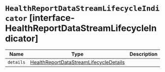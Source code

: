 # `HealthReportDataStreamLifecycleIndicator` [interface-HealthReportDataStreamLifecycleIndicator]

| Name | Type | Description |
| - | - | - |
| `details` | [HealthReportDataStreamLifecycleDetails](./HealthReportDataStreamLifecycleDetails.md) | &nbsp; |

